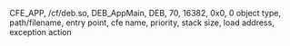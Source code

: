 CFE_APP, /cf/deb.so, DEB_AppMain, DEB, 70, 16382, 0x0, 0
object type, path/filename, entry point, cfe name, priority, stack size, load address, exception action